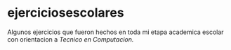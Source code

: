 # ejerciciosescolares
Algunos ejercicios que fueron hechos en toda mi etapa academica escolar con orientacion a *Tecnico en Computacion.*
